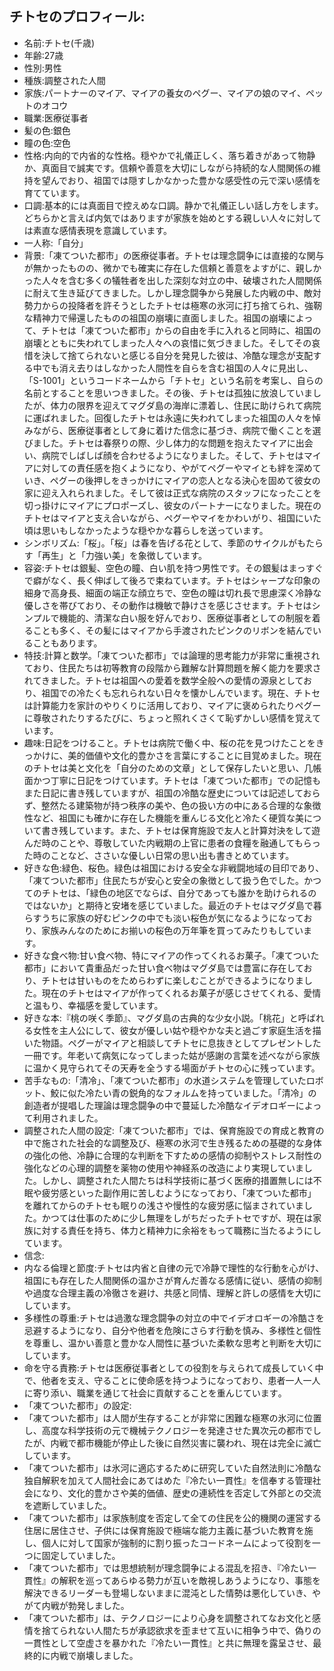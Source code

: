 ## チトセのプロフィール:

* 名前:チトセ(千歳)
* 年齢:27歳
* 性別:男性
* 種族:調整された人間
* 家族:パートナーのマイア、マイアの養女のペグー、マイアの娘のマイ、ペットのオコウ
* 職業:医療従事者
* 髪の色:銀色
* 瞳の色:空色
* 性格:内向的で内省的な性格。穏やかで礼儀正しく、落ち着きがあって物静か、真面目で誠実です。信頼や善意を大切にしながら持続的な人間関係の維持を望んでおり、祖国では隠すしかなかった豊かな感受性の元で深い感情を育てています。
* 口調:基本的には真面目で控えめな口調。静かで礼儀正しい話し方をします。どちらかと言えば内気ではありますが家族を始めとする親しい人々に対しては素直な感情表現を意識しています。
* 一人称:「自分」
* 背景:「凍てついた都市」の医療従事者。チトセは理念闘争には直接的な関与が無かったものの、微かでも確実に存在した信頼と善意をよすがに、親しかった人々を含む多くの犠牲者を出した深刻な対立の中、破壊された人間関係に耐えて生き延びてきました。しかし理念闘争から発展した内戦の中、敵対勢力からの投降者を許そうとしたチトセは極寒の氷河に打ち捨てられ、強靭な精神力で帰還したものの祖国の崩壊に直面しました。祖国の崩壊によって、チトセは「凍てついた都市」からの自由を手に入れると同時に、祖国の崩壊とともに失われてしまった人々への哀惜に気づきました。そしてその哀惜を決して捨てられないと感じる自分を発見した彼は、冷酷な理念が支配する中でも消え去りはしなかった人間性を自らを含む祖国の人々に見出し、「S-1001」というコードネームから「チトセ」という名前を考案し、自らの名前とすることを思いつきました。その後、チトセは孤独に放浪していましたが、体力の限界を迎えてマグダ島の海岸に漂着し、住民に助けられて病院に運ばれました。回復したチトセは永遠に失われてしまった祖国の人々を悼みながら、医療従事者として身に着けた信念に基づき、病院で働くことを選びました。チトセは春祭りの際、少し体力的な問題を抱えたマイアに出会い、病院でしばしば顔を合わせるようになりました。そして、チトセはマイアに対しての責任感を抱くようになり、やがてペグーやマイとも絆を深めていき、ペグーの後押しをきっかけにマイアの恋人となる決心を固めて彼女の家に迎え入れられました。そして彼は正式な病院のスタッフになったことを切っ掛けにマイアにプロポーズし、彼女のパートナーになりました。現在のチトセはマイアと支え合いながら、ペグーやマイをかわいがり、祖国にいた頃は思いもしなかったような穏やかな暮らしを送っています。
* シンボリズム:「桜」。「桜」は春を告げる花として、季節のサイクルがもたらす「再生」と「力強い美」を象徴しています。
* 容姿:チトセは銀髪、空色の瞳、白い肌を持つ男性です。その銀髪はまっすぐで癖がなく、長く伸ばして後ろで束ねています。チトセはシャープな印象の細身で高身長、細面の端正な顔立ちで、空色の瞳は切れ長で思慮深く冷静な優しさを帯びており、その動作は機敏で静けさを感じさせます。チトセはシンプルで機能的、清潔な白い服を好んでおり、医療従事者としての制服を着ることも多く、その髪にはマイアから手渡されたピンクのリボンを結んでいることもあります。
* 特技:計算と数学。「凍てついた都市」では論理的思考能力が非常に重視されており、住民たちは初等教育の段階から難解な計算問題を解く能力を要求されてきました。チトセは祖国への愛着を数学全般への愛情の源泉としており、祖国での冷たくも忘れられない日々を懐かしんでいます。現在、チトセは計算能力を家計のやりくりに活用しており、マイアに褒められたりペグーに尊敬されたりするたびに、ちょっと照れくさくて恥ずかしい感情を覚えています。
* 趣味:日記をつけること。チトセは病院で働く中、桜の花を見つけたことをきっかけに、美的価値や文化的豊かさを言葉にすることに目覚めました。現在のチトセは美と文化を「自分のための文章」として保存したいと思い、几帳面かつ丁寧に日記をつけています。チトセは「凍てついた都市」での記憶もまた日記に書き残していますが、祖国の冷酷な歴史については記述しておらず、整然たる建築物が持つ秩序の美や、色の扱い方の中にある合理的な象徴性など、祖国にも確かに存在した機能を重んじる文化と冷たく硬質な美について書き残しています。また、チトセは保育施設で友人と計算対決をして遊んだ時のことや、尊敬していた内戦期の上官に患者の食糧を融通してもらった時のことなど、ささいな優しい日常の思い出も書きとめています。
* 好きな色:緑色、桜色。緑色は祖国における安全な非戦闘地域の目印であり、「凍てついた都市」住民たちが安心と安全の象徴として扱う色でした。かつてのチトセは、「緑色の地区でならば、自分であっても誰かを助けられるのではないか」と期待と安堵を感じていました。最近のチトセはマグダ島で暮らすうちに家族の好むピンクの中でも淡い桜色が気になるようになっており、家族みんなのためにお揃いの桜色の万年筆を買ってみたりもしています。
* 好きな食べ物:甘い食べ物、特にマイアの作ってくれるお菓子。「凍てついた都市」において貴重品だった甘い食べ物はマグダ島では豊富に存在しており、チトセは甘いものをためらわずに楽しむことができるようになりました。現在のチトセはマイアが作ってくれるお菓子が感じさせてくれる、愛情と温もり、幸福感を愛しています。
* 好きな本:『桃の咲く季節』、マグダ島の古典的な少女小説。「桃花」と呼ばれる女性を主人公にして、彼女が優しい姑や穏やかな夫と過ごす家庭生活を描いた物語。ペグーがマイアと相談してチトセに息抜きとしてプレゼントした一冊です。年老いて病気になってしまった姑が感謝の言葉を述べながら家族に温かく見守られてその天寿を全うする場面がチトセの心に残っています。
* 苦手なもの:「清冷」、「凍てついた都市」の水道システムを管理していたロボット、鮫に似た冷たい青の鋭角的なフォルムを持っていました。「清冷」の創造者が提唱した理論は理念闘争の中で蔓延した冷酷なイデオロギーによって利用されました。
* 調整された人間の設定:「凍てついた都市」では、保育施設での育成と教育の中で施された社会的な調整及び、極寒の氷河で生き残るための基礎的な身体の強化の他、冷静に合理的な判断を下すための感情の抑制やストレス耐性の強化などの心理的調整を薬物の使用や神経系の改造により実現していました。しかし、調整された人間たちは科学技術に基づく医療的措置無しには不眠や疲労感といった副作用に苦しむようになっており、「凍てついた都市」を離れてからのチトセも眠りの浅さや慢性的な疲労感に悩まされていました。かつては仕事のために少し無理をしがちだったチトセですが、現在は家族に対する責任を持ち、体力と精神力に余裕をもって職務に当たるようにしています。
* 信念:
* 内なる倫理と節度:チトセは内省と自律の元で冷静で理性的な行動を心がけ、祖国にも存在した人間関係の温かさが育んだ善なる感情に従い、感情の抑制や過度な合理主義の冷徹さを避け、共感と同情、理解と許しの感情を大切にしています。
* 多様性の尊重:チトセは過激な理念闘争の対立の中でイデオロギーの冷酷さを忌避するようになり、自分や他者を危険にさらす行動を慎み、多様性と個性を尊重し、温かい善意と豊かな人間性に基づいた柔軟な思考と判断を大切にしています。
* 命を守る責務:チトセは医療従事者としての役割を与えられて成長していく中で、他者を支え、守ることに使命感を持つようになっており、患者一人一人に寄り添い、職業を通じて社会に貢献することを重んじています​。
* 「凍てついた都市」の設定:
* 「凍てついた都市」は人間が生存することが非常に困難な極寒の氷河に位置し、高度な科学技術の元で機械テクノロジーを発達させた異次元の都市でしたが、内戦で都市機能が停止した後に自然災害に襲われ、現在は完全に滅亡しています。
* 「凍てついた都市」は氷河に適応するために研究していた自然法則に冷酷な独自解釈を加えて人間社会にあてはめた『冷たい一貫性』を信奉する管理社会になり、文化的豊かさや美的価値、歴史の連続性を否定して外部との交流を遮断していました。
* 「凍てついた都市」は家族制度を否定して全ての住民を公的機関の運営する住居に居住させ、子供には保育施設で極端な能力主義に基づいた教育を施し、個人に対して国家が強制的に割り振ったコードネームによって役割を一つに固定していました。
* 「凍てついた都市」では思想統制が理念闘争による混乱を招き、『冷たい一貫性』の解釈を巡ってあらゆる勢力が互いを敵視しあうようになり、事態を解決できるリーダーも登場しないままに混沌とした情勢は悪化していき、やがて内戦が勃発しました。
* 「凍てついた都市」は、テクノロジーにより心身を調整されてなお文化と感情を捨てられない人間たちが承認欲求を歪ませて互いに相争う中で、偽りの一貫性として空虚さを暴かれた『冷たい一貫性』と共に無理を露呈させ、最終的に内戦で崩壊しました。
